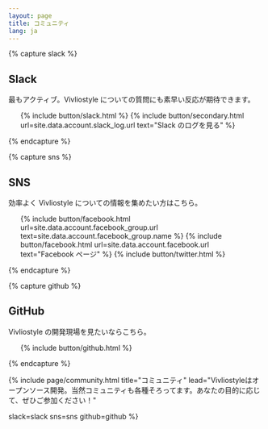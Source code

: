 ```yaml
---
layout: page
title: コミュニティ
lang: ja
---
```


{% capture slack %}
## Slack

最もアクティブ。Vivliostyle についての質問にも素早い反応が期待できます。

<ol class="list--medium">
  {% include button/slack.html %}
  {% include button/secondary.html url=site.data.account.slack_log.url text="Slack のログを見る" %}
</ol>
{% endcapture %}


{% capture sns %}
## SNS

効率よく Vivliostyle についての情報を集めたい方はこちら。

<ol class="list--medium">
  {% include button/facebook.html url=site.data.account.facebook_group.url text=site.data.account.facebook_group.name %}
  {% include button/facebook.html url=site.data.account.facebook.url text="Facebook ページ" %}
  {% include button/twitter.html %}
</ol>
{% endcapture %}


{% capture github %}
## GitHub

Vivliostyle の開発現場を見たいならこちら。

<ol class="list--medium">
  {% include button/github.html %}
</ol>
{% endcapture %}


{% include page/community.html
  title="コミュニティ"
  lead="Vivliostyleはオープンソース開発。当然コミュニティも各種そろってます。あなたの目的に応じて、ぜひご参加ください！"

  slack=slack
  sns=sns
  github=github
%}
